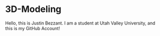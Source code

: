 # 3D-Modeling
Hello, this is Justin Bezzant. I am a student at Utah Valley University, and this is my GitHub Account!
